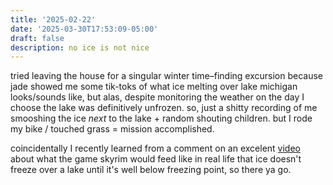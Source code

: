 ```yaml
---
title: '2025-02-22'
date: '2025-03-30T17:53:09-05:00'
draft: false
description: no ice is not nice
---
```

tried leaving the house for a singular winter time–finding excursion because jade showed me some tik-toks of what ice melting over lake michigan looks/sounds like, but alas, despite monitoring the weather on the day I choose the lake was definitively unfrozen. so, just a shitty recording of me smooshing the ice _next_ to the lake + random shouting children. but I rode my bike / touched grass = mission accomplished. 

coincidentally I recently learned from a comment on an excelent [video](https://www.youtube.com/watch?v=zgkTj7yq0QQ) about what the game skyrim would feed like in real life that ice doesn't freeze over a lake until it's well below freezing point, so there ya go.
